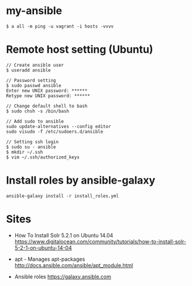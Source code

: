 # my-ansible

```
$ a all -m ping -u vagrant -i hosts -vvvv 
```


# Remote host setting (Ubuntu)

```
// Create ansible user
$ useradd ansible

// Password setting
$ sudo passwd ansible
Enter new UNIX password: ******
Retype new UNIX password: ******

// Change default shell to bash
$ sudo chsh -s /bin/bash

// Add sudo to ansible
sudo update-alternatives --config editor
sudo visudo -f /etc/sudoers.d/ansible

// Setting ssh login
$ sudo su - ansible
$ mkdir ~/.ssh
$ vim ~/.ssh/authorized_keys
```


# Install roles by ansible-galaxy

```
ansible-galaxy install -r install_roles.yml
```

# Sites

- How To Install Solr 5.2.1 on Ubuntu 14.04
https://www.digitalocean.com/community/tutorials/how-to-install-solr-5-2-1-on-ubuntu-14-04

- apt - Manages apt-packages 
http://docs.ansible.com/ansible/apt_module.html

- Ansible roles
https://galaxy.ansible.com



